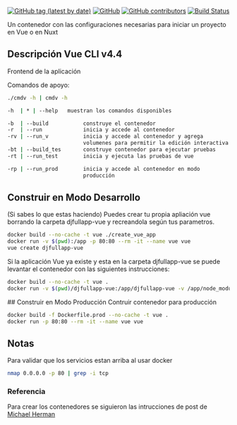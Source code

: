 [![GitHub tag (latest by date)](https://img.shields.io/github/v/tag/saengate/vue)](https://github.com/saengate/vue/releases/latest)
[![GitHub](https://img.shields.io/github/license/saengate/vue)](LICENSE)
[![GitHub contributors](https://img.shields.io/github/contributors/saengate/vue)](https://github.com/saengate/vue/graphs/contributors)
[![Build Status](https://travis-ci.org/saengate/vue.svg?branch=master)](https://travis-ci.org/saengate/vue)

Un contenedor con las configuraciones necesarias para iniciar un proyecto en Vue o en Nuxt

## Descripción Vue CLI v4.4

Frontend de la aplicación

Comandos de apoyo:
```sh
./cmdv -h | cmdv -h
```
```sh
-h  | * | --help   muestran los comandos disponibles

-b  | --build           construye el contenedor                         (docker build)
-r  | --run             inicia y accede al contenedor                   (docker run -it)
-rv | --run_v           inicia y accede al contenedor y agrega          (docker run -it)
                        volumenes para permitir la edición interactiva
-bt | --build_tes       construye contenedor para ejecutar pruebas      (docker build -it)
-rt | --run_test        inicia y ejecuta las pruebas de vue             (docker run -it...npm run test)

-rp | --run_prod        inicia y accede al contenedor en modo           (docker build && run -it)
                        producción
```

## Construir en Modo Desarrollo

(Si sabes lo que estas haciendo) Puedes crear tu propia apliación vue borrando la carpeta djfullapp-vue y recreandola según tus parametros.

```sh
docker build --no-cache -t vue ./create_vue_app
docker run -v $(pwd):/app -p 80:80 --rm -it --name vue vue
vue create djfullapp-vue
```

Si la aplicación Vue ya existe y esta en la carpeta djfullapp-vue se puede levantar el contenedor con las siguientes instrucciones:
```sh
docker build --no-cache -t vue .
docker run -v $(pwd)/djfullapp-vue:/app/djfullapp-vue -v /app/node_modules -p 80:80 --rm -it --name vue vue
```

## Construir en Modo Producción
Contruir contenedor para producción
```sh
docker build -f Dockerfile.prod --no-cache -t vue .
docker run -p 80:80 --rm -it --name vue vue
```


## Notas

Para validar que los servicios estan arriba al usar docker
```sh
nmap 0.0.0.0 -p 80 | grep -i tcp
```

### Referencia

Para crear los contenedores se siguieron las intrucciones de post de [Michael Herman](https://mherman.org/blog/dockerizing-a-vue-app/)
